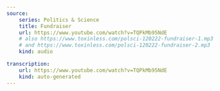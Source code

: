 ```yaml
---
source:
    series: Politics & Science
    title: Fundraiser
    url: https://www.youtube.com/watch?v=TQPkMb95NdE
    # also https://www.toxinless.com/polsci-120222-fundraiser-1.mp3
    # and https://www.toxinless.com/polsci-120222-fundraiser-2.mp3
    kind: audio

transcription:
    url: https://www.youtube.com/watch?v=TQPkMb95NdE
    kind: auto-generated
---
```

